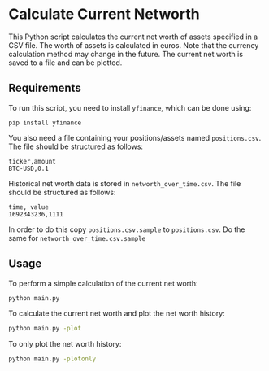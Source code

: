 
# Calculate Current Networth

This Python script calculates the current net worth of assets specified in a CSV file. 
The worth of assets is calculated in euros. Note that the currency calculation method may change in the future. The current net worth is saved to a file and can be plotted.

## Requirements
To run this script, you need to install `yfinance`, which can be done using:
```
pip install yfinance
```

You also need a file containing your positions/assets named `positions.csv`. 
The file should be structured as follows:
```
ticker,amount
BTC-USD,0.1
```

Historical net worth data is stored in `networth_over_time.csv`. The file should be structured as follows:
```
time, value
1692343236,1111
```
In order to do this copy `positions.csv.sample` to `positions.csv`. Do the same for 
`networth_over_time.csv.sample`

## Usage
To perform a simple calculation of the current net worth:

```bash
python main.py
```

To calculate the current net worth and plot the net worth history:

```bash
python main.py -plot
```

To only plot the net worth history:

```bash
python main.py -plotonly
```
